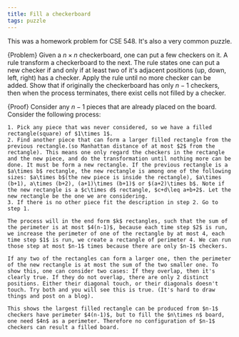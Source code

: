```yaml
---
title: Fill a checkerboard
tags: puzzle
---
```

This was a homework problem for CSE 548. It's also a very common puzzle. 

{Problem}
    Given a $n\times n$ checkerboard, one can put a few checkers on it. A rule transform a checkerboard to the next. The rule states one can put a new checker if and only if at least two of it's adjacent positions (up, down, left, right) has a checker. Apply the rule until no more checker can be added. Show that if originally the checkerboard has only $n-1$ checkers, then when the process terminates, there exist cells not filled by a checker.

{Proof}
    Consider any $n-1$ pieces that are already placed on the board. Consider the following process:

    1. Pick any piece that was never considered, so we have a filled rectangle(square) of $1\times 1$. 
    2. Find another piece that can form a larger filled rectangle from the previous rectangle.(so Manhattan distance of at most $2$ from the rectangle). This means one only regard the checkers in the rectangle and the new piece, and do the transformation until nothing more can be done. It must be form a new rectangle. If the previous rectangle is a $a\times b$ rectangle, the new rectangle is among one of the following sizes: $a\times b$(the new piece is inside the rectangle), $a\times (b+1), a\times (b+2), (a+1)\times (b+1)$ or $(a+2)\times b$. Note if the new rectangle is a $c\times d$ rectangle, $c+d\leq a+b+2$. Let the new rectangle be the one we are considering.
    3. If there is no other piece fit the description in step 2. Go to step 1.

    The process will in the end form $k$ rectangles, such that the sum of the perimeter is at most $4(n-1)$, because each time step $2$ is run, we increase the perimeter of one of the rectangle by at most 4, each time step $1$ is run, we create a rectangle of perimeter 4. We can run those step at most $n-1$ times because there are only $n-1$ checkers. 

    If any two of the rectangles can form a larger one, then the perimeter of the new rectangle is at most the sum of the two smaller one. To show this, one can consider two cases: If they overlap, then it's clearly true. If they do not overlap, there are only 2 distinct positions. Either their diagonal touch, or their diagonals doesn't touch. Try both and you will see this is true. (It's hard to draw things and post on a blog).

    This shows the largest filled rectangle can be produced from $n-1$ checkers have perimeter $4(n-1)$, but to fill the $n\times n$ board, one need $4n$ as a perimeter. Therefore no configuration of $n-1$ checkers can result a filled board.
    